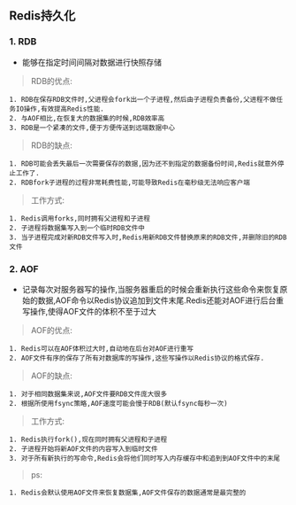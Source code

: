 ## Redis持久化

### 1. RDB
- 能够在指定时间间隔对数据进行快照存储

>RDB的优点:
>
    1. RDB在保存RDB文件时,父进程会fork出一个子进程,然后由子进程负责备份,父进程不做任务IO操作,有效提高Redis性能.
    2. 与AOF相比,在恢复大的数据集的时候,RDB效率高
    3. RDB是一个紧凑的文件,便于方便传送到远端数据中心
    
>RDB的缺点:
>
    1. RDB可能会丢失最后一次需要保存的数据,因为还不到指定的数据备份时间,Redis就意外停止工作了.
    2. RDBfork子进程的过程非常耗费性能,可能导致Redis在毫秒级无法响应客户端
    
>工作方式:
>
    1. Redis调用forks,同时拥有父进程和子进程
    2. 子进程将数据集写入到一个临时RDB文件中
    3. 当子进程完成对新RDB文件写入时,Redis用新RDB文件替换原来的RDB文件,并删除旧的RDB文件

### 2. AOF
- 记录每次对服务器写的操作,当服务器重启的时候会重新执行这些命令来恢复原始的数据,AOF命令以Redis协议追加到文件末尾.Redis还能对AOF进行后台重写操作,使得AOF文件的体积不至于过大

>AOF的优点:
>
    1. Redis可以在AOF体积过大时,自动地在后台对AOF进行重写
    2. AOF文件有序的保存了所有对数据库的写操作,这些写操作以Redis协议的格式保存.
    
>AOF的缺点:
>
    1. 对于相同数据集来说,AOF文件要RDB文件庞大很多
    2. 根据所使用fsync策略,AOF速度可能会慢于RDB(默认fsync每秒一次)
    
>工作方式:
>
    1. Redis执行fork(),现在同时拥有父进程和子进程
    2. 子进程开始将新AOF文件的内容写入到临时文件
    3. 对于所有新执行的写命令,Redis会将他们同时写入内存缓存中和追到到AOF文件中的末尾
    
>ps:
>
    1. Redis会默认使用AOF文件来恢复数据集,AOF文件保存的数据通常是最完整的
    